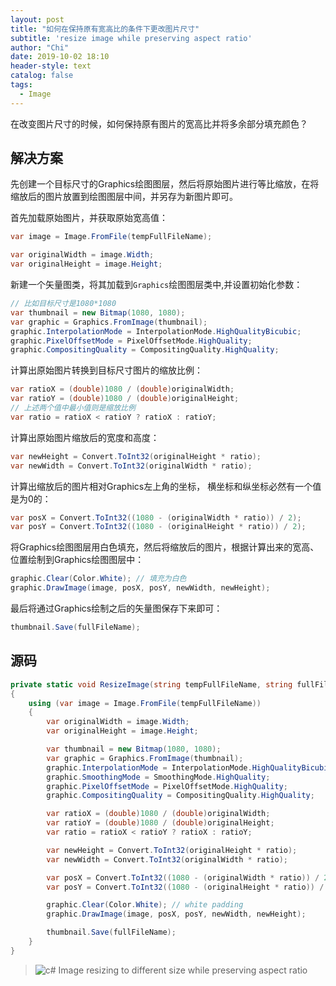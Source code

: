 ```yaml
---
layout: post
title: "如何在保持原有宽高比的条件下更改图片尺寸"
subtitle: 'resize image while preserving aspect ratio'
author: "Chi"
date: 2019-10-02 18:10
header-style: text
catalog: false
tags:
  - Image
---
```


在改变图片尺寸的时候，如何保持原有图片的宽高比并将多余部分填充颜色？

## 解决方案

先创建一个目标尺寸的Graphics绘图图层，然后将原始图片进行等比缩放，在将缩放后的图片放置到绘图图层中间，并另存为新图片即可。

首先加载原始图片，并获取原始宽高值：

``` C#
var image = Image.FromFile(tempFullFileName);

var originalWidth = image.Width;
var originalHeight = image.Height;
```

新建一个矢量图类，将其加载到`Graphics`绘图图层类中,并设置初始化参数：

``` C#
// 比如目标尺寸是1080*1080
var thumbnail = new Bitmap(1080, 1080);
var graphic = Graphics.FromImage(thumbnail);
graphic.InterpolationMode = InterpolationMode.HighQualityBicubic;
graphic.PixelOffsetMode = PixelOffsetMode.HighQuality;
graphic.CompositingQuality = CompositingQuality.HighQuality;
```

计算出原始图片转换到目标尺寸图片的缩放比例：

``` C#
var ratioX = (double)1080 / (double)originalWidth;
var ratioY = (double)1080 / (double)originalHeight;
// 上述两个值中最小值则是缩放比例
var ratio = ratioX < ratioY ? ratioX : ratioY;
``` 

计算出原始图片缩放后的宽度和高度：

``` C#
var newHeight = Convert.ToInt32(originalHeight * ratio);
var newWidth = Convert.ToInt32(originalWidth * ratio);
```

计算出缩放后的图片相对Graphics左上角的坐标， 横坐标和纵坐标必然有一个值是为0的：

``` C#
var posX = Convert.ToInt32((1080 - (originalWidth * ratio)) / 2);
var posY = Convert.ToInt32((1080 - (originalHeight * ratio)) / 2);
```

将Graphics绘图图层用白色填充，然后将缩放后的图片，根据计算出来的宽高、位置绘制到Graphics绘图图层中：

``` C#
graphic.Clear(Color.White); // 填充为白色
graphic.DrawImage(image, posX, posY, newWidth, newHeight);
```

最后将通过Graphics绘制之后的矢量图保存下来即可：

``` C#
thumbnail.Save(fullFileName);
```

## 源码

``` C#
private static void ResizeImage(string tempFullFileName, string fullFileName)
{
    using (var image = Image.FromFile(tempFullFileName))
    {
        var originalWidth = image.Width;
        var originalHeight = image.Height;

        var thumbnail = new Bitmap(1080, 1080);
        var graphic = Graphics.FromImage(thumbnail);
        graphic.InterpolationMode = InterpolationMode.HighQualityBicubic;
        graphic.SmoothingMode = SmoothingMode.HighQuality;
        graphic.PixelOffsetMode = PixelOffsetMode.HighQuality;
        graphic.CompositingQuality = CompositingQuality.HighQuality;

        var ratioX = (double)1080 / (double)originalWidth;
        var ratioY = (double)1080 / (double)originalHeight;
        var ratio = ratioX < ratioY ? ratioX : ratioY;

        var newHeight = Convert.ToInt32(originalHeight * ratio);
        var newWidth = Convert.ToInt32(originalWidth * ratio);

        var posX = Convert.ToInt32((1080 - (originalWidth * ratio)) / 2);
        var posY = Convert.ToInt32((1080 - (originalHeight * ratio)) / 2);

        graphic.Clear(Color.White); // white padding
        graphic.DrawImage(image, posX, posY, newWidth, newHeight);

        thumbnail.Save(fullFileName);
    }
}
```

> ![c# Image resizing to different size while preserving aspect ratio](https://stackoverflow.com/a/2001692)
